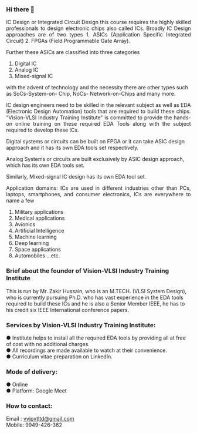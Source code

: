 ### Hi there 👋

<!--
**visionvlsi/visionvlsi** is a ✨ _special_ ✨ repository because its `README.md` (this file) appears on your GitHub profile.

Here are some ideas to get you started:

- 🔭 I’m currently working on ...
- 🌱 I’m currently learning ...
- 👯 I’m looking to collaborate on ...
- 🤔 I’m looking for help with ...
- 💬 Ask me about ...
- 📫 How to reach me: ...
- 😄 Pronouns: ...
- ⚡ Fun fact: ...
-->


<p align="justify">IC Design or Integrated Circuit Design this course requires the highly skilled professionals to design electronic chips also called ICs. Broadly IC Design approaches are of two types 1. ASICs (Application Specific Integrated Circuit) 2. FPGAs (Field Programmable Gate Array).</p>

Further these ASICs are classified into three categories 

1. Digital IC 
2. Analog IC
3. Mixed-signal IC 

with the advent of technology and the necessity there are other types such as SoCs-System-on- Chip, NoCs- Network-on-Chips and many more.

<p align="justify">IC design engineers need to be skilled in the relevant subject as well as EDA (Electronic Design Automation) tools that are required to build these chips. “Vision-VLSI Industry Training Institute” is committed to provide the hands-on online training on these required EDA Tools along with the subject required
to develop these ICs.</p>

Digital systems or circuits can be built on FPGA or it can take ASIC design approach and it has its own EDA tools set respectively.

Analog Systems or circuits are built exclusively by ASIC design approach, which has its own EDA tools set.

Similarly, Mixed-signal IC design has its own EDA tool set.

<p align="justify">Application domains:
ICs are used in different industries other than PCs,
laptops, smartphones, and consumer electronics, ICs
are everywhere to name a few</p>
<ol>
<li>Military applications</li>
<li>Medical applications</li>
<li>Avionics</li>
<li>Artificial Intelligence</li>
<li>Machine learning</li>
<li>Deep learning</li>
<li>Space applications</li>
<li>Automobiles …etc.</li></ol>

### Brief about the founder of Vision-VLSI Industry Training Institute

This is run by Mr. Zakir Hussain, who is an M.TECH. (VLSI System Design), who is currently pursuing Ph.D. who has vast experience in the EDA tools required to build these ICs and he is also a Senior Member IEEE, he has to his credit six IEEE International conference papers.

### Services by Vision-VLSI Industry Training Institute:

● Institute helps to install all the required EDA tools by providing all at free of cost with no additional charges.<br/>
● All recordings are made available to watch at their convenience.<br/>
● Curriculum vitae preparation on LinkedIn.

### Mode of delivery:
● Online<br/>
● Platform: Google Meet

### How to contact:
Email : vvipvtltd@gmail.com<br/>
Mobile: 9949-426-362<br/>
